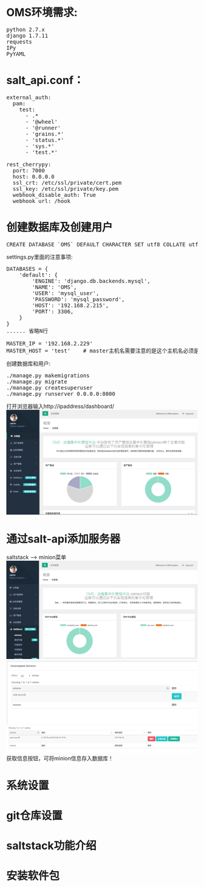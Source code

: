 # OMS环境需求:
<pre>
python 2.7.x
django 1.7.11
requests
IPy
PyYAML
</pre>

# salt_api.conf：
<pre>
external_auth:
  pam:
    test:
      - .*
      - '@wheel'
      - '@runner'
      - 'grains.*'
      - 'status.*'
      - 'sys.*'
      - 'test.*'

rest_cherrypy:
  port: 7000
  host: 0.0.0.0
  ssl_crt: /etc/ssl/private/cert.pem
  ssl_key: /etc/ssl/private/key.pem
  webhook_disable_auth: True
  webhook_url: /hook
</pre>
# 创建数据库及创建用户
<pre>
CREATE DATABASE `OMS` DEFAULT CHARACTER SET utf8 COLLATE utf8_general_ci
</pre>
settings.py里面的注意事项:
<pre>
DATABASES = {
    'default': {
        'ENGINE': 'django.db.backends.mysql',
        'NAME': 'OMS',
        'USER': 'mysql_user',
        'PASSWORD': 'mysql_password',
        'HOST': '192.168.2.215',
        'PORT': 3306,
    }
}
...... 省略N行

MASTER_IP = '192.168.2.229'
MASTER_HOST = 'test'    # master主机名需要注意的是这个主机名必须是设置的minion id对应,包括资产管理里面的主机名(注意不是可见名或别名)
</pre>

创建数据库和用户:
<pre>
./manage.py makemigrations
./manage.py migrate
./manage.py createsuperuser
./manage.py runserver 0.0.0.0:8000
</pre>
打开浏览器输入http://ipaddress/dashboard/
![dashboard](images/DAE2AF1E-6AE7-47EC-9DC4-3DDA4848B2E3.png)
# 通过salt-api添加服务器

saltstack --> minion菜单
![salt-minion](images/5DE3EB0E-6582-4E1D-8411-1FB0065C5C26.png)
![accept_key_1](images/1562F3E5-3788-4A47-A913-D3BE1D0FB7EA.png)
![accept_key_2](images/99035F49-DD81-40BC-B7A9-27969212522D.png)
获取信息按钮，可将minion信息存入数据库！

# 系统设置
# git仓库设置
# saltstack功能介绍
# 安装软件包
